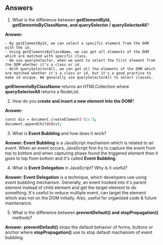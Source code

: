 ## Answers

1. What is the difference between **getElementById, getElementsByClassName, and querySelector / querySelectorAll**?

**Answer:** 

    - By getElementById, we can select a specific element from the DOM with the id.
    - Using getElementsByClassName, we can get all elements of the DOM which are matched with specific class.
    - We use querySelector, when we want to select the first element from the DOM whether it's a class or id.
    - With querySelectorAll, we can get all the elements of the DOM which are matched whether it's a class or id, but it's a good practice to make id unique. We generally use querySelectorAll to select classes.

**getElementsByClassName** returns an HTMLCollection where **querySelectorAll** returns a NodeList.

2. How do you **create and insert a new element into the DOM**?

**Answer:**
```bash
const div = document.createElement('div');
document.appendChild(div);
```
3. What is **Event Bubbling** and how does it work?

**Answer: Event Bubbling** is a JavaScript machanism which is related to an event. When an event occurs, JavaScript first try to capture the event from top to bottom and when capturing phase found the triggered element then it goes to top from bottom and it's called **Event Bubbling**

4. What is **Event Delegation** in JavaScript? Why is it useful?

**Answer: Event Delegation** is a technique, which developers use using event bubbling mechanism. Generally, an event hooked into it's parent element instead of child element and get the target element to do something. It's useful to reduce multiple event, can target the element which was not on the DOM initially. Also, useful for organized code & future maintenance.

5. What is the difference between **preventDefault() and stopPropagation()** methods?

**Answer:** **preventDefault()** stops the default behavior of forms, buttons or anchor where **stopPropagation()** use to stop default machanism of event bubbling.